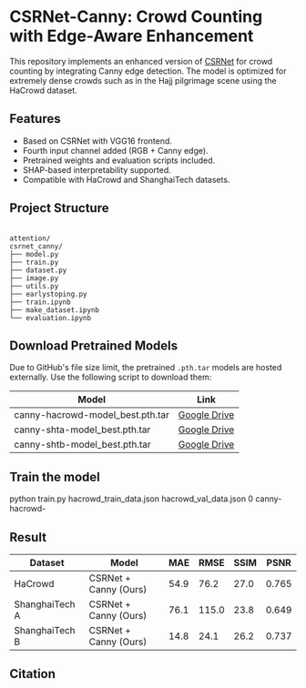 # CSRNet-Canny: Crowd Counting with Edge-Aware Enhancement

This repository implements an enhanced version of [CSRNet](https://doi.org/10.1109/CVPR.2018.00120) for crowd counting by integrating Canny edge detection. The model is optimized for extremely dense crowds such as in the Hajj pilgrimage scene using the HaCrowd dataset.

## Features
- Based on CSRNet with VGG16 frontend.
- Fourth input channel added (RGB + Canny edge).
- Pretrained weights and evaluation scripts included.
- SHAP-based interpretability supported.
- Compatible with HaCrowd and ShanghaiTech datasets.


## Project Structure
<pre> <code>
attention/
csrnet_canny/
├── model.py
├── train.py
├── dataset.py
├── image.py
├── utils.py
├── earlystoping.py
├── train.ipynb
├── make_dataset.ipynb
└── evaluation.ipynb
</code></pre>

## Download Pretrained Models

Due to GitHub's file size limit, the pretrained `.pth.tar` models are hosted externally. Use the following script to download them:

| Model                             | Link                                                                       |
| --------------------------------- | -------------------------------------------------------------------------- |
| canny-hacrowd-model\_best.pth.tar | [Google Drive](https://drive.google.com/file/d/1w5aryyir8ze23MEL9OYdG6Oj1KNht3Cp/view?usp=sharing) |
| canny-shta-model\_best.pth.tar    | [Google Drive](https://drive.google.com/file/d/1baR0KFwNEfi44WG6J6hvOqkVxmGRcRID/view?usp=sharing) |
| canny-shtb-model\_best.pth.tar    | [Google Drive](https://drive.google.com/file/d/1hwEYDgmpVsJlq7AGPZu2yPgg2OfvZHqJ/view?usp=sharing) |


## Train the model
python train.py hacrowd_train_data.json hacrowd_val_data.json 0 canny-hacrowd-

## Result
| Dataset        | Model                 | MAE  | RMSE  | SSIM | PSNR  |
| -------------- | --------------------- | ---- | ----- | ---- | ----- |
| HaCrowd        | CSRNet + Canny (Ours) | 54.9 | 76.2  | 27.0 | 0.765 |
| ShanghaiTech A | CSRNet + Canny (Ours) | 76.1 | 115.0 | 23.8 | 0.649 |
| ShanghaiTech B | CSRNet + Canny (Ours) | 14.8 | 24.1  | 26.2 | 0.737 |

## Citation